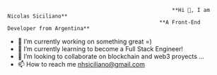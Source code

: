                                                         **Hi 👋, I am Nicolas Siciliano**
                                                    **A Front-End Developer from Argentina**

- 👀 I’m currently working on something great =)
- 🌱 I’m currently learning to become a Full Stack Engineer!
- 💞️ I’m looking to collaborate on blockchain and web3 proyects ...
- 📫 How to reach me nhsiciliano@gmail.com

<!---
nhsiciliano/nhsiciliano is a ✨ special ✨ repository because its `README.md` (this file) appears on your GitHub profile.
You can click the Preview link to take a look at your changes.
--->
